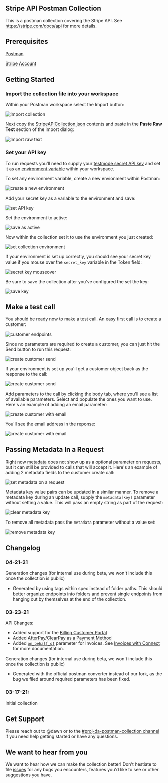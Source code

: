 ## Stripe API Postman Collection

This is a postman collection covering the Stripe API. See https://stripe.com/docs/api for more details.
## Prerequisites
[Postman](https://www.getpostman.com/downloads/)

[Stripe Account](https://dashboard.stripe.com/register)
## Getting Started

### Import the collection file into your workspace
Within your Postman workspace select the Import button: 

![Import collection](https://raw.github.com/dawn-stripe/postman_screenshots/master/postman_import_collection.png)


Next copy the [StripeAPICollection.json](https://github.com/stripe/stripe-postman/blob/master/StripeAPICollection.json) contents and paste in the **Paste Raw Text** section of the import dialog:

 ![Import raw text](https://raw.github.com/dawn-stripe/postman_screenshots/master/postman_import_raw_text.png)



### Set your API key

To run requests you'll need to supply your [testmode secret API key](https://dashboard.stripe.com/test/apikeys) and set it as an [environment variable](https://learning.postman.com/docs/sending-requests/variables/) within your workspace.

To set any environment variable, create a new envionment within Postman:

![create a new environment](https://raw.github.com/dawn-stripe/postman_screenshots/master/postman_create_new_env.png)

Add your secret key as a variable to the environment and save:

![set API key](https://raw.github.com/dawn-stripe/postman_screenshots/master/postman_set_key_and_save.png)

Set the environment to active:

![save as active](https://raw.github.com/dawn-stripe/postman_screenshots/master/postman_set_active_env.png)

Now within the collection set it to use the environment you just created:

![set collection environment](https://raw.github.com/dawn-stripe/postman_screenshots/master/postman_set_collection_environment.png)

If your environment is set up correctly, you should see your secret key value if you mouse over the `secret_key` variable in the Token field:

![secret key mouseover](https://raw.github.com/dawn-stripe/postman_screenshots/master/postman_secret_key_mouseover.png)

Be sure to save the collection after you've configured the set the key:

![save key](https://raw.github.com/dawn-stripe/postman_screenshots/master/postman_save_key.png)

## Make a test call

You should be ready now to make a test call. An easy first call is to create a customer:

![customer endpoints](https://raw.github.com/dawn-stripe/postman_screenshots/master/postman_customer_endpoints.png)

Since no parameters are required to create a customer, you can just hit the Send button to run this request:

![create customer send](https://raw.github.com/dawn-stripe/postman_screenshots/master/postman_create_customer_send.png)

If your environment is set up you'll get a customer object back as the response to the call:

![create customer send](https://raw.github.com/dawn-stripe/postman_screenshots/master/postman_customer_create_no_params_response.png)

Add parameters to the call by clicking the body tab, where you'll see a list of available parameters. Select and populate the ones you want to use. Here's an example of adding an email parameter:

![create customer with email](https://raw.github.com/dawn-stripe/postman_screenshots/master/postman_create_customer_with_email_request.png)

You'll see the email address in the reponse:

![create customer with email](https://raw.github.com/dawn-stripe/postman_screenshots/master/postman_create_customer_with_email_response.png)

## Passing Metadata In a Request

Right now [metadata](https://stripe.com/docs/api/metadata) does not show up as a optional parameter on requests, but it can still be provided to calls that will accept it. Here's an example of adding 2 metadata fields to the customer create call:

![set metadata on a request](https://raw.github.com/dawn-stripe/postman_screenshots/master/postman_set_metadata.png)

Metadata key value pairs can be updated in a similar manner. To remove a metadata key during an update call, supply the `metadata[key]` parameter without setting a value. This will pass an empty string as part of the request:

![clear metadata key](https://raw.github.com/dawn-stripe/postman_screenshots/master/postman_update_metadata.png)

To remove all metadata pass the `metadata` parameter without a value set:

![remove metadata key](https://raw.github.com/dawn-stripe/postman_screenshots/master/postman_remove_metadata.png)

## Changelog

### 04-21-21
Generation changes (for internal use during beta, we won't include this once the collection is public)

- Generated by using tags within spec instead of folder paths.  This should better organize endpoints into folders and prevent single endpoints from hanging out by themselves at the end of the collection.

### 03-23-21

API Changes:

- Added support for the [Billing Customer Portal](https://stripe.com/docs/api/customer_portal)
- Added [AfterPay/ClearPay as a Payment Method](https://stripe.com/docs/api/payment_methods/create#create_payment_method-afterpay_clearpay)
- Added [`on_behalf_of`](https://stripe.com/docs/api/invoices/create#create_invoice-on_behalf_of) parameter for Invoices. See [Invoices with Connect](https://stripe.com/docs/billing/invoices/connect) for more documentation.

Generation changes (for internal use during beta, we won't include this once the collection is public)

- Generated with the official postman converter instead of our fork, as the bug we filed around required parameters has been fixed.

### 03-17-21:

Initial collection

## Get Support

Please reach out to @dawn or to the [#proj-da-postman-collection channel](https://app.slack.com/client/T024F4A92/C01REK7PNNA/details/top) if you need help getting started or have any questions. 

## We want to hear from you

We want to hear how we can make the collection better! Don't hestiate to file [issues](https://github.com/stripe/stripe-postman/issues) for any bugs you encounters, features you'd like to see or other suggestions you have. 
